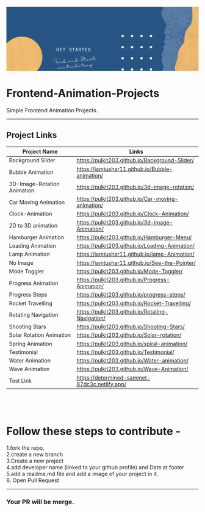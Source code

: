 ![Project Intro Gif](https://raw.githubusercontent.com/Pulkit203/project-intro-gif/main/Blue%20and%20Yellow%20Modern%20Artisan%20Parties%20and%20Celebrations%20X-Frame%20Banner.gif)

# Frontend-Animation-Projects

Simple Frontend Animation Projects.
<br/>

---

## Project Links

| Project Name                | Links                                             |
| --------------------------- | ------------------------------------------------- |
| Background Slider           | https://pulkit203.github.io/Background-Slider/    |
| Bubble Animation            | https://iamtushar11.github.io/Bubble-animation/   |
| 3D-Image-Rotation Animation | https://pulkit203.github.io/3d-image-rotation/    |
| Car Moving Animation        | https://pulkit203.github.io/Car-moving-animation/ |
| Clock-Animation             | https://pulkit203.github.io/Clock-Animation/      |
| 2D to 3D animation          | https://pulkit203.github.io/3d-image-Animation/   |
| Hamburger Animation         | https://pulkit203.github.io/Hamburger-Menu/       |
| Loading Animation           | https://pulkit203.github.io/Loading-Animation/    |
| Lamp Animation              | https://iamtushar11.github.io/lamp-Animation/     |
| No Image                    | https://iamtushar11.github.io/See-the-Pointer/    |
| Mode Toggler                | https://pulkit203.github.io/Mode-Toggler/         |
| Progress Animation          | https://pulkit203.github.io/Progress-Animation/   |
| Progress Steps              | https://pulkit203.github.io/progress-steps/       |
| Rocket Travelling           | https://pulkit203.github.io/Rocket-Travelling/    |
| Rotating Navigation         | https://pulkit203.github.io/Rotating-Navigation/  |
| Shooting Stars              | https://pulkit203.github.io/Shooting-Stars/       |
| Solar Rotation Animation    | https://pulkit203.github.io/Solar-rotation/       |
| Spring Animation            | https://pulkit203.github.io/spiral-animation/     |
| Testimonial                 | https://pulkit203.github.io/Testimonial/          |
| Water Animation             | https://pulkit203.github.io/Water-animation/      |
| Wave Animation              | https://pulkit203.github.io/Wave-Animation/       |
|Test Link|https://determined-sammet-87dc3c.netlify.app/|

## <br/>

# Follow these steps to contribute -

1.fork the repo.
<br/>
2.create a new branch
<br/>
3.Create a new project
<br/>
4.add developer name (linked to your github profile) and Date at footer
<br/>
5.add a readme.md file and add a image of your project in it.
<br/> 6. Open Pull Request
<br/>

---

### Your PR will be merge.

## <br/>
